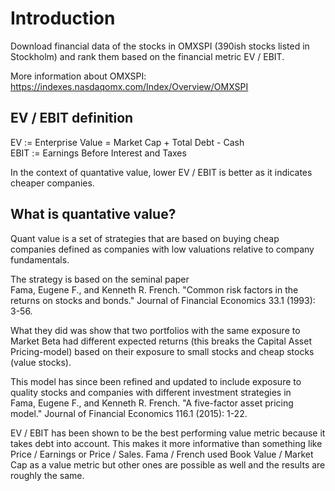 # Introduction

Download financial data of the stocks in OMXSPI (390ish stocks listed in Stockholm) and rank them based on the financial metric EV / EBIT. 

More information about OMXSPI: https://indexes.nasdaqomx.com/Index/Overview/OMXSPI

## EV / EBIT definition

EV := Enterprise Value = Market Cap + Total Debt - Cash  
EBIT := Earnings Before Interest and Taxes  

In the context of quantative value, lower EV / EBIT is better as it indicates cheaper companies. 

## What is quantative value?

Quant value is a set of strategies that are based on buying cheap companies defined as companies with low valuations relative to company fundamentals. 

The strategy is based on the seminal paper  
Fama, Eugene F., and Kenneth R. French. "Common risk factors in the returns on stocks and bonds." Journal of Financial Economics 33.1 (1993): 3-56.

What they did was show that two portfolios with the same exposure to Market Beta had different expected returns (this breaks the Capital Asset Pricing-model) based on their exposure to small stocks and cheap stocks (value stocks).  

This model has since been refined and updated to include exposure to quality stocks and companies with different investment strategies in  
Fama, Eugene F., and Kenneth R. French. "A five-factor asset pricing model." Journal of Financial Economics 116.1 (2015): 1-22.

EV / EBIT has been shown to be the best performing value metric because it takes debt into account. This makes it more informative than something like Price / Earnings or Price / Sales.
Fama / French used Book Value / Market Cap as a value metric but other ones are possible as well and the results are roughly the same.
